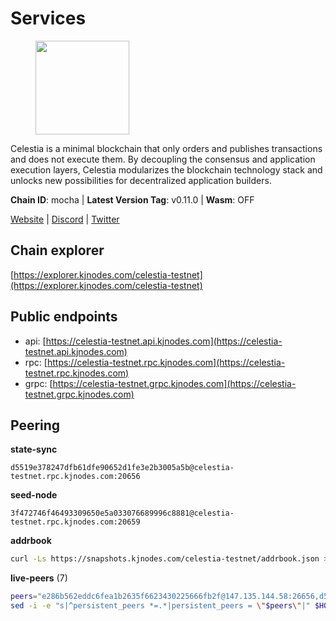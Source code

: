 # Services

<figure><img src="https://raw.githubusercontent.com/kj89/testnet_manuals/main/pingpub/logos/celestia.png" width="150" alt=""><figcaption></figcaption></figure>

Celestia is a minimal blockchain that only orders and publishes transactions and  does not execute them. By decoupling the consensus and application execution layers,  Celestia modularizes the blockchain technology stack and unlocks new possibilities  for decentralized application builders.

**Chain ID**: mocha | **Latest Version Tag**: v0.11.0 | **Wasm**: OFF

[Website](https://celestia.org) | [Discord](https://discord.gg/celestiacommunity) | [Twitter](https://twitter.com/CelestiaOrg)




## Chain explorer
[https://explorer.kjnodes.com/celestia-testnet](https://explorer.kjnodes.com/celestia-testnet)

## Public endpoints

* api: [https://celestia-testnet.api.kjnodes.com](https://celestia-testnet.api.kjnodes.com)
* rpc: [https://celestia-testnet.rpc.kjnodes.com](https://celestia-testnet.rpc.kjnodes.com)
* grpc: [https://celestia-testnet.grpc.kjnodes.com](https://celestia-testnet.grpc.kjnodes.com)

## Peering

**state-sync**

```text
d5519e378247dfb61dfe90652d1fe3e2b3005a5b@celestia-testnet.rpc.kjnodes.com:20656
```

**seed-node**

```text
3f472746f46493309650e5a033076689996c8881@celestia-testnet.rpc.kjnodes.com:20659
```

**addrbook**
```bash
curl -Ls https://snapshots.kjnodes.com/celestia-testnet/addrbook.json > $HOME/.celestia-app/config/addrbook.json
```

**live-peers** (7)
```bash
peers="e286b562eddc6fea1b2635f6623430225666fb2f@147.135.144.58:26656,d5519e378247dfb61dfe90652d1fe3e2b3005a5b@65.109.68.190:20656,3584c49855123abdc16b01a47f9e1bea38a9db1b@154.26.155.102:26656,0d8b40858dcdf1e4370b2ed66b632bddf13a150d@75.119.143.147:26656,e6c28bd7cb4be3651942a9d93368651c97ee4733@65.108.65.36:20656,f635022d319d71bc91c3080fe3bda7bc3a68b55a@116.202.227.117:20656,a5f31a5c2c0469cc9b37b18528471f0ed867e747@65.108.105.36:20656"
sed -i -e "s|^persistent_peers *=.*|persistent_peers = \"$peers\"|" $HOME/.celestia-app/config/config.toml
```
